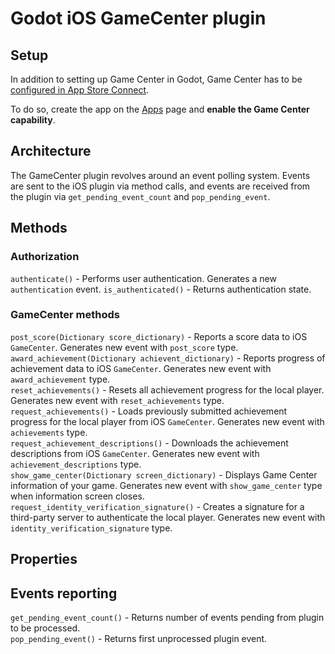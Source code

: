 # Godot iOS GameCenter plugin

## Setup

In addition to setting up Game Center in Godot, Game Center has to be [configured in App Store Connect](https://developer.apple.com/documentation/gamekit/enabling_and_configuring_game_center/).

To do so, create the app on the [Apps](https://appstoreconnect.apple.com/apps) page and **enable the Game Center capability**.

## Architecture

The GameCenter plugin revolves around an event polling system. Events are sent to the iOS plugin via method calls, and events are received from the plugin via `get_pending_event_count` and `pop_pending_event`.

## Methods

### Authorization

`authenticate()` - Performs user authentication. Generates a new `authentication` event.
`is_authenticated()` - Returns authentication state.

### GameCenter methods

`post_score(Dictionary score_dictionary)` - Reports a score data to iOS `GameCenter`. Generates new event with `post_score` type.  
`award_achievement(Dictionary achievent_dictionary)` - Reports progress of achievement data to iOS `GameCenter`. Generates new event with `award_achievement` type.  
`reset_achievements()` - Resets all achievement progress for the local player. Generates new event with `reset_achievements` type.  
`request_achievements()` - Loads previously submitted achievement progress for the local player from iOS `GameCenter`. Generates new event with `achievements` type.  
`request_achievement_descriptions()` - Downloads the achievement descriptions from iOS `GameCenter`. Generates new event with `achievement_descriptions` type.  
`show_game_center(Dictionary screen_dictionary)` - Displays Game Center information of your game. Generates new event with `show_game_center` type when information screen closes.  
`request_identity_verification_signature()` - Creates a signature for a third-party server to authenticate the local player. Generates new event with `identity_verification_signature` type.

## Properties

## Events reporting

`get_pending_event_count()` - Returns number of events pending from plugin to be processed.  
`pop_pending_event()` - Returns first unprocessed plugin event.
